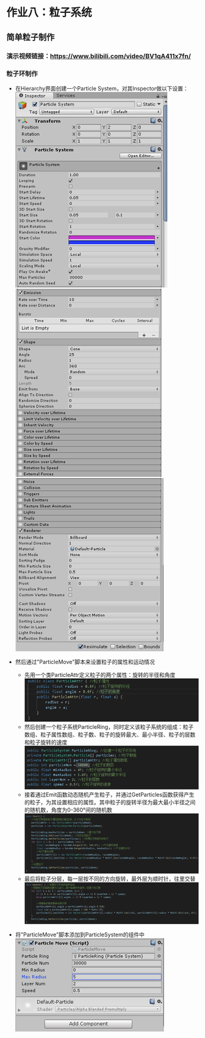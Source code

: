 # 作业八：粒子系统  
## 简单粒子制作  
### 演示视频链接：https://www.bilibili.com/video/BV1qA411x7fn/
### 粒子环制作  

- 在Hierarchy界面创建一个Particle System，对其Inspector做以下设置：  
![](images/ps0.png)  
![](images/ps1.png)  
![](images/ps2.png)  
  
- 然后通过"ParticleMove"脚本来设置粒子的属性和运动情况  
   - 先用一个类ParticleAttr定义粒子的两个属性：旋转的半径和角度  
   ![](images/move0.png)  
   - 然后创建一个粒子系统ParticleRing，同时定义该粒子系统的组成：粒子数组、粒子属性数组、粒子数、粒子的旋转最大、最小半径、粒子的层数和粒子旋转的速度  
   ![](images/move1.png)  
   - 接着通过Emit函数动态随机产生粒子，并通过GetParticles函数获得产生的粒子，为其设置相应的属性。其中粒子的旋转半径为最大最小半径之间的随机数，角度为0-360°间的随机数  
   ![](images/move2.png)  
   - 最后将粒子分层，每一层按不同的方向旋转，最外层为顺时针，往里交替  
   ![](images/move3.png)  

- 将"ParticleMove"脚本添加到ParticleSystem的组件中  
![](images/move4.png)    
  